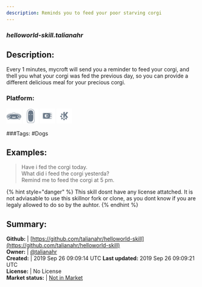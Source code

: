 ```yaml
---
description: Reminds you to feed your poor starving corgi
---
```


### _helloworld-skill.talianahr_  
## Description:  
Every 1 minutes, mycroft will send you a reminder to feed your corgi, and thell you what your corgi was fed the previous day, so you can provide a different delicious meal for your precious corgi.  
### Platform:  
 ![Mark I](../.gitbook/assets/mark-1-icon.png)  ![Mark II](../.gitbook/assets/mark-2-icon.png)  ![Picroft](../.gitbook/assets/picroft-icon.png)  ![plasmoid](../.gitbook/assets/kde.png)   
  
###Tags: \#Dogs   
## Examples:  
> Have i fed the corgi today.  
> What did i feed the corgi yesterda?  
> Remind me to feed the corgi at 5 pm.  
  
{% hint style="danger" %}
This skill dosnt have any license attatched. It is not adviasable to use this skillnor fork or clone, as you dont know if you are legaly allowed to do so by the auhtor.
{% endhint %}
  
## Summary:  
**Github:** | [https://github.com/talianahr/helloworld-skill](https://github.com/talianahr/helloworld-skill)  
**Owner:** | [@talianahr](https://github.com/talianahr)  
**Created:** | 2019 Sep 26 09:09:14 UTC  **Last updated:** 2019 Sep 26 09:09:21 UTC  
**License:** | No License  
**Market status:** | [Not in Market](https://market.mycroft.ai/skill/)  
